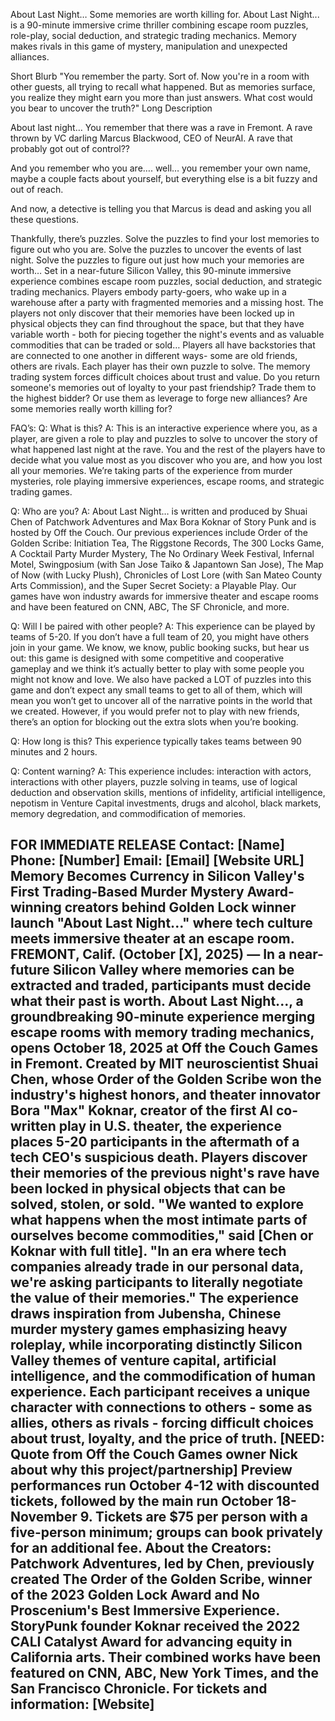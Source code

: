 About Last Night…
Some memories are worth killing for.
About Last Night... is a 90-minute immersive crime thriller combining escape room puzzles, role-play, social deduction, and strategic trading mechanics.
Memory makes rivals in this game of mystery, manipulation and unexpected alliances.

Short Blurb
"You remember the party. Sort of. Now you're in a room with other guests, all trying to recall what happened. But as memories surface, you realize they might earn you more than just answers. What cost would you bear to uncover the truth?"
Long Description

About last night… You remember that there was a rave in Fremont. A rave thrown by VC darling Marcus Blackwood, CEO of NeurAI. A rave that probably got out of control??

And you remember who you are…. well… you remember your own name, maybe a couple facts about yourself, but everything else is a bit fuzzy and out of reach. 

And now, a detective is telling you that Marcus is dead and asking you all these questions.

Thankfully, there’s puzzles. Solve the puzzles to find your lost memories to figure out who you are. Solve the puzzles to uncover the events of last night. Solve the puzzles to figure out just how much your memories are worth…
Set in a near-future Silicon Valley, this 90-minute immersive experience combines escape room puzzles, social deduction, and strategic trading mechanics. Players embody party-goers, who wake up in a warehouse after a party with fragmented memories and a missing host.
The players not only discover that their memories have been locked up in physical objects they can find throughout the space, but that they have variable worth - both for piecing together the night's events and as valuable commodities that can be traded or sold… 
Players all have backstories that are connected to one another in different ways- some are old friends, others are rivals. Each player has their own puzzle to solve. The memory trading system forces difficult choices about trust and value. Do you return someone's memories out of loyalty to your past friendship? Trade them to the highest bidder? Or use them as leverage to forge new alliances?
Are some memories really worth killing for?

FAQ’s:
Q: What is this?
A: This is an interactive experience where you, as a player, are given a role to play and puzzles to solve to uncover the story of what happened last night at the rave. You and the rest of the players have to decide what you value most as you discover who you are, and how you lost all your memories. We’re taking parts of the experience from murder mysteries, role playing immersive experiences, escape rooms, and strategic trading games. 

Q: Who are you?
A: About Last Night… is written and produced by Shuai Chen of Patchwork Adventures and Max Bora Koknar of Story Punk and is hosted by Off the Couch. Our previous experiences include Order of the Golden Scribe: Initiation Tea, The Riggstone Records, The 300 Locks Game, A Cocktail Party Murder Mystery, The No Ordinary Week Festival, Infernal Motel, Swingposium (with San Jose Taiko & Japantown San Jose), The Map of Now (with Lucky Plush), Chronicles of Lost Lore (with San Mateo County Arts Commission), and the Super Secret Society: a Playable Play. Our games have won industry awards for immersive theater and escape rooms and have been featured on CNN, ABC, The SF Chronicle, and more. 

Q:  Will I be paired with other people?
A: This experience can be played by teams of 5-20. If you don’t have a full team of 20, you might have others join in your game. We know, we know, public booking sucks, but hear us out: this game is designed with some competitive and cooperative gameplay and we think it’s actually better to play with some people you might not know and love. We also have packed a LOT of puzzles into this game and don’t expect any small teams to get to all of them, which will mean you won’t get to uncover all of the narrative points in the world that we created. However, if you would prefer not to play with new friends, there’s an option for blocking out the extra slots when you’re booking.

Q: How long is this?
This experience typically takes teams between 90 minutes and 2 hours. 

Q: Content warning?
A: This experience includes: interaction with actors, interactions with other players, puzzle solving in teams, use of logical deduction and observation skills, mentions of infidelity, artificial intelligence, nepotism in Venture Capital investments, drugs and alcohol, black markets, memory degredation, and commodification of memories. 

FOR IMMEDIATE RELEASE Contact: [Name]
 Phone: [Number]
 Email: [Email]
 [Website URL]
Memory Becomes Currency in Silicon Valley's First Trading-Based Murder Mystery Award-winning creators behind Golden Lock winner launch "About Last Night..." where tech culture meets immersive theater at an escape room.
FREMONT, Calif. (October [X], 2025) — In a near-future Silicon Valley where memories can be extracted and traded, participants must decide what their past is worth. About Last Night..., a groundbreaking 90-minute experience merging escape rooms with memory trading mechanics, opens October 18, 2025 at Off the Couch Games in Fremont.
Created by MIT neuroscientist Shuai Chen, whose Order of the Golden Scribe won the industry's highest honors, and theater innovator Bora "Max" Koknar, creator of the first AI co-written play in U.S. theater, the experience places 5-20 participants in the aftermath of a tech CEO's suspicious death. Players discover their memories of the previous night's rave have been locked in physical objects that can be solved, stolen, or sold.
"We wanted to explore what happens when the most intimate parts of ourselves become commodities," said [Chen or Koknar with full title]. "In an era where tech companies already trade in our personal data, we're asking participants to literally negotiate the value of their memories."
The experience draws inspiration from Jubensha, Chinese murder mystery games emphasizing heavy roleplay, while incorporating distinctly Silicon Valley themes of venture capital, artificial intelligence, and the commodification of human experience. Each participant receives a unique character with connections to others - some as allies, others as rivals - forcing difficult choices about trust, loyalty, and the price of truth.
[NEED: Quote from Off the Couch Games owner Nick about why this project/partnership]
Preview performances run October 4-12 with discounted tickets, followed by the main run October 18-November 9. Tickets are $75 per person with a five-person minimum; groups can book privately for an additional fee.
About the Creators: Patchwork Adventures, led by Chen, previously created The Order of the Golden Scribe, winner of the 2023 Golden Lock Award and No Proscenium's Best Immersive Experience. StoryPunk founder Koknar received the 2022 CALI Catalyst Award for advancing equity in California arts. Their combined works have been featured on CNN, ABC, New York Times, and the San Francisco Chronicle.
For tickets and information: [Website]
---